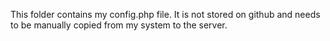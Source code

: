 This folder contains my config.php file. It is not stored on github and needs to be manually copied from my system to the server.